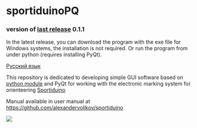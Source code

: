 ﻿# sportiduinoPQ

### version of [last release](https://github.com/alexandervolikov/SportiduinoPQ/releases) 0.1.1

In the latest release, you can download the program with the exe file for Windows systems, the installation is not required. Or run the program from under python (requires installing PyQt).

[Русский язык](https://github.com/alexandervolikov/SportiduinoPQ/blob/master/README.ru.md)

This repository is dedicated to developing simple GUI software based on [python module](https://github.com/alexandervolikov/sportiduinoPython) and PyQt for working with the electronic marking system for orienteering [Sportiduino](
https://github.com/alexandervolikov/sportIDuino)

Manual available in user manual at https://github.com/alexandervolikov/sportiduino

![](https://raw.githubusercontent.com/alexandervolikov/SportiduinoPQ/master/image/main1.JPG)